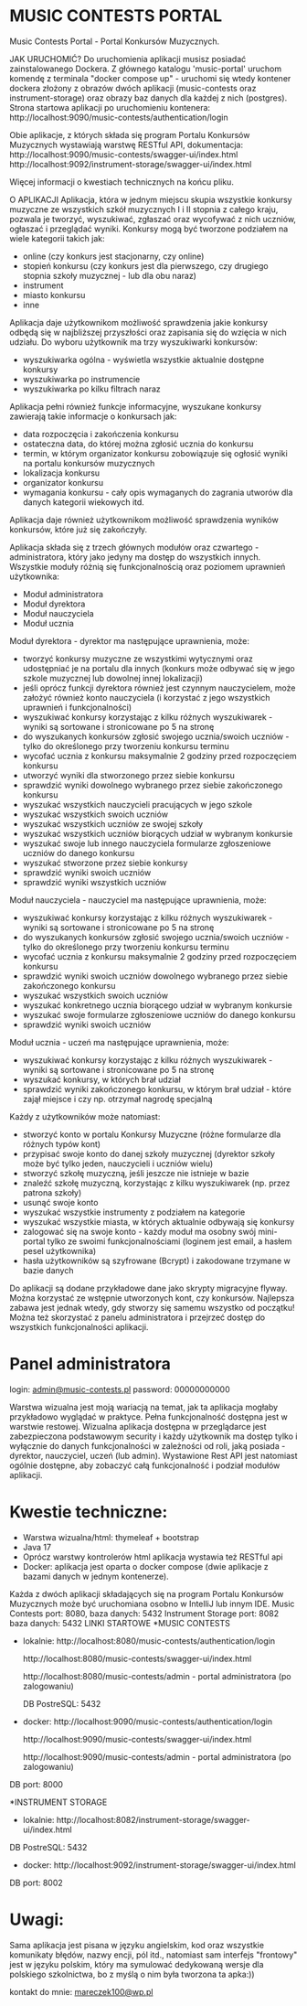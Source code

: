 # MUSIC CONTESTS PORTAL
Music Contests Portal - Portal Konkursów Muzycznych. 

JAK URUCHOMIĆ? 
Do uruchomienia aplikacji musisz posiadać zainstalowanego Dockera. Z głównego katalogu 'music-portal' uruchom
komendę z terminala "docker compose up" - uruchomi się wtedy kontener dockera złożony z obrazów dwóch aplikacji 
(music-contests oraz instrument-storage) oraz obrazy baz danych dla każdej z nich (postgres).
Strona startowa aplikacji po uruchomieniu kontenera: http://localhost:9090/music-contests/authentication/login

Obie aplikacje, z których składa się program Portalu Konkursów Muzycznych wystawiają warstwę RESTful API, dokumentacja:
http://localhost:9090/music-contests/swagger-ui/index.html
http://localhost:9092/instrument-storage/swagger-ui/index.html

Więcej informacji o kwestiach technicznych na końcu pliku.

O APLIKACJI
Aplikacja, która w jednym miejscu skupia wszystkie konkursy muzyczne ze wszystkich szkół muzycznych I i II stopnia 
z całego kraju, pozwala je tworzyć, wyszukiwać, zgłaszać oraz wycofywać z nich uczniów, ogłaszać i przeglądać wyniki.
Konkursy mogą być tworzone podziałem na wiele kategorii takich jak:
- online (czy konkurs jest stacjonarny, czy online)
- stopień konkursu (czy konkurs jest dla pierwszego, czy drugiego stopnia szkoły muzycznej - lub dla obu naraz)
- instrument
- miasto konkursu
- inne

Aplikacja daje użytkownikom możliwość sprawdzenia jakie konkursy odbędą się w najbliższej przyszłości 
oraz zapisania się do wzięcia w nich udziału. Do wyboru użytkownik ma trzy wyszukiwarki konkursów:
- wyszukiwarka ogólna - wyświetla wszystkie aktualnie dostępne konkursy
- wyszukiwarka po instrumencie
- wyszukiwarka po kilku filtrach naraz

Aplikacja pełni również funkcje informacyjne, wyszukane konkursy zawierają takie informacje o konkursach jak:
- data rozpoczęcia i zakończenia konkursu 
- ostateczna data, do której można zgłosić ucznia do konkursu
- termin, w którym organizator konkursu zobowiązuje się ogłosić wyniki na portalu konkursów muzycznych
- lokalizacja konkursu
- organizator konkursu
- wymagania konkursu - cały opis wymaganych do zagrania utworów dla danych kategorii wiekowych itd. 

Aplikacja daje również użytkownikom możliwość sprawdzenia wyników konkursów, które już się zakończyły.

Aplikacja składa się z trzech głównych modułów oraz czwartego - administratora, 
który jako jedyny ma dostęp do wszystkich innych.
Wszystkie moduły różnią się funkcjonalnością oraz poziomem uprawnień użytkownika:
- Moduł administratora
- Moduł dyrektora
- Moduł nauczyciela
- Moduł ucznia

Moduł dyrektora - dyrektor ma następujące uprawnienia, może:
- tworzyć konkursy muzyczne ze wszystkimi wytycznymi oraz udostępniać je na portalu dla innych
  (konkurs może odbywać się w jego szkole muzycznej lub dowolnej innej lokalizacji)
- jeśli oprócz funkcji dyrektora również jest czynnym nauczycielem, może założyć również konto nauczyciela
  (i korzystać z jego wszystkich uprawnień i funkcjonalności)
- wyszukiwać konkursy korzystając z kilku różnych wyszukiwarek - wyniki są sortowane i stronicowane po 5 na stronę
- do wyszukanych konkursów zgłosić swojego ucznia/swoich uczniów - tylko do określonego przy tworzeniu konkursu terminu
- wycofać ucznia z konkursu maksymalnie 2 godziny przed rozpoczęciem konkursu
- utworzyć wyniki dla stworzonego przez siebie konkursu
- sprawdzić wyniki dowolnego wybranego przez siebie zakończonego konkursu
- wyszukać wszystkich nauczycieli pracujących w jego szkole
- wyszukać wszystkich swoich uczniów
- wyszukać wszystkich uczniów ze swojej szkoły
- wyszukać wszystkich uczniów biorących udział w wybranym konkursie
- wyszukać swoje lub innego nauczyciela formularze zgłoszeniowe uczniów do danego konkursu
- wyszukać stworzone przez siebie konkursy
- sprawdzić wyniki swoich uczniów
- sprawdzić wyniki wszystkich uczniów

Moduł nauczyciela - nauczyciel ma następujące uprawnienia, może:
- wyszukiwać konkursy korzystając z kilku różnych wyszukiwarek - wyniki są sortowane i stronicowane po 5 na stronę
- do wyszukanych konkursów zgłosić swojego ucznia/swoich uczniów - tylko do określonego przy tworzeniu konkursu terminu
- wycofać ucznia z konkursu maksymalnie 2 godziny przed rozpoczęciem konkursu
- sprawdzić wyniki swoich uczniów dowolnego wybranego przez siebie zakończonego konkursu
- wyszukać wszystkich swoich uczniów
- wyszukać konkretnego ucznia biorącego udział w wybranym konkursie
- wyszukać swoje formularze zgłoszeniowe uczniów do danego konkursu
- sprawdzić wyniki swoich uczniów

Moduł ucznia - uczeń ma następujące uprawnienia, może:
- wyszukiwać konkursy korzystając z kilku różnych wyszukiwarek - wyniki są sortowane i stronicowane po 5 na stronę
- wyszukać konkursy, w których brał udział
- sprawdzić wyniki zakończonego konkursu, w którym brał udział - które zajął miejsce i czy np. otrzymał nagrodę specjalną

Każdy z użytkowników może natomiast:
- stworzyć konto w portalu Konkursy Muzyczne (różne formularze dla różnych typów kont)
- przypisać swoje konto do danej szkoły muzycznej (dyrektor szkoły może być tylko jeden, nauczycieli i uczniów wielu)
- stworzyć szkołę muzyczną, jeśli jeszcze nie istnieje w bazie
- znaleźć szkołę muzyczną, korzystając z kilku wyszukiwarek (np. przez patrona szkoły)
- usunąć swoje konto
- wyszukać wszystkie instrumenty z podziałem na kategorie
- wyszukać wszystkie miasta, w których aktualnie odbywają się konkursy
- zalogować się na swoje konto - każdy moduł ma osobny swój mini-portal tylko ze swoimi funkcjonalnościami
  (loginem jest email, a hasłem pesel użytkownika)
- hasła użytkowników są szyfrowane (Bcrypt) i zakodowane trzymane w bazie danych 

Do aplikacji są dodane przykładowe dane jako skrypty migracyjne flyway.
Można korzystać ze wstępnie utworzonych kont, czy konkursów. 
Najlepsza zabawa jest jednak wtedy, gdy stworzy się samemu wszystko od początku!
Można też skorzystać z panelu administratora i przejrzeć dostęp do wszystkich funkcjonalności aplikacji.

# Panel administratora
login: admin@music-contests.pl
password: 00000000000

Warstwa wizualna jest moją wariacją na temat, jak ta aplikacja mogłaby przykładowo wyglądać w praktyce.
Pełna funkcjonalność dostępna jest w warstwie restowej.
Wizualna aplikacja dostępna w przeglądarce jest zabezpieczona podstawowym security i każdy użytkownik ma dostęp
tylko i wyłącznie do danych funkcjonalności w zależności od roli, jaką posiada - dyrektor, nauczyciel, uczeń (lub admin).
Wystawione Rest API jest natomiast ogólnie dostępne, aby zobaczyć całą funkcjonalność i podział modułów aplikacji.

# Kwestie techniczne:
- Warstwa wizualna/html: thymeleaf + bootstrap
- Java 17
- Oprócz warstwy kontrolerów html aplikacja wystawia też RESTful api
- Docker: aplikacja jest oparta o docker compose (dwie aplikacje z bazami danych w jednym kontenerze).

Każda z dwóch aplikacji składających się na program Portalu Konkursów Muzycznych może być uruchomiana osobno w IntelliJ lub innym IDE.
Music Contests port: 8080, baza danych: 5432
Instrument Storage port: 8082 baza danych: 5432
LINKI STARTOWE
*MUSIC CONTESTS
- lokalnie:
  http://localhost:8080/music-contests/authentication/login

  http://localhost:8080/music-contests/swagger-ui/index.html

  http://localhost:8080/music-contests/admin - portal administratora (po zalogowaniu)

  DB PostreSQL: 5432

- docker:
  http://localhost:9090/music-contests/authentication/login

  http://localhost:9090/music-contests/swagger-ui/index.html

  http://localhost:9090/music-contests/admin - portal administratora (po zalogowaniu)

DB port: 8000

*INSTRUMENT STORAGE
- lokalnie:
  http://localhost:8082/instrument-storage/swagger-ui/index.html

DB PostreSQL: 5432

- docker:
  http://localhost:9092/instrument-storage/swagger-ui/index.html

DB port: 8002

# Uwagi:
Sama aplikacja jest pisana w języku angielskim, kod oraz wszystkie komunikaty błędów, nazwy encji, pól itd., 
natomiast sam interfejs "frontowy" jest w języku polskim, który ma symulować dedykowaną wersje dla
polskiego szkolnictwa, bo z myślą o nim była tworzona ta apka:))

kontakt do mnie: mareczek100@wp.pl